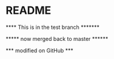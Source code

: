 # README #
**** This is in the test branch *******
 
*****  now merged back to master ******

***  modified on GitHub  ***

